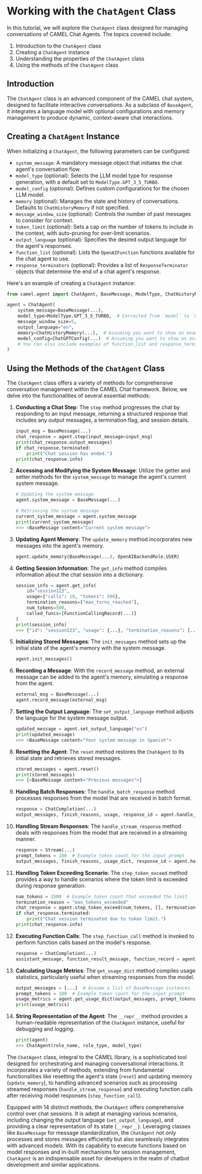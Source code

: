 # Working with the `ChatAgent` Class

In this tutorial, we will explore the `ChatAgent` class designed for managing conversations of CAMEL Chat Agents. The topics covered include:

1. Introduction to the `ChatAgent` class
2. Creating a `ChatAgent` instance
3. Understanding the properties of the `ChatAgent` class
4. Using the methods of the `ChatAgent` class

## Introduction

The `ChatAgent` class is an advanced component of the CAMEL chat system, designed to facilitate interactive conversations. As a subclass of `BaseAgent`, it integrates a language model with optional configurations and memory management to produce dynamic, context-aware chat interactions.

## Creating a `ChatAgent` Instance

When initializing a `ChatAgent`, the following parameters can be configured:

- `system_message`: A mandatory message object that initiates the chat agent's conversation flow.
- `model_type` (optional): Selects the LLM model type for response generation, with a default set to `ModelType.GPT_3_5_TURBO`.
- `model_config` (optional): Defines custom configurations for the chosen LLM model.
- `memory` (optional): Manages the state and history of conversations. Defaults to `ChatHistoryMemory` if not specified.
- `message_window_size` (optional): Controls the number of past messages to consider for context.
- `token_limit` (optional): Sets a cap on the number of tokens to include in the context, with auto-pruning for over-limit scenarios.
- `output_language` (optional): Specifies the desired output language for the agent's responses.
- `function_list` (optional): Lists the `OpenAIFunction` functions available for the chat agent to use.
- `response_terminators` (optional): Provides a list of `ResponseTerminator` objects that determine the end of a chat agent's response.


Here's an example of creating a `ChatAgent` instance:

```python
from camel.agent import ChatAgent, BaseMessage, ModelType, ChatHistoryMemory, ChatGPTConfig

agent = ChatAgent(
    system_message=BaseMessage(...),
    model_type=ModelType.GPT_3_5_TURBO,  # Corrected from `model` to `model_type`
    message_window_size=5,
    output_language="en",
    memory=ChatHistoryMemory(...),  # Assuming you want to show an example of passing a memory
    model_config=ChatGPTConfig(...)  # Assuming you want to show an example of passing a model config
    # You can also include examples of function_list and response_terminators if needed
)
```

## Using the Methods of the `ChatAgent` Class

The `ChatAgent` class offers a variety of methods for comprehensive conversation management within the CAMEL Chat framework. Below, we delve into the functionalities of several essential methods:

1. **Conducting a Chat Step**:
    The `step` method progresses the chat by responding to an input message, returning a structured response that includes any output messages, a termination flag, and session details.
    ```python
    input_msg = BaseMessage(...)
    chat_response = agent.step(input_message=input_msg)
    print(chat_response.output_messages)
    if chat_response.terminated:
        print("Chat session has ended.")
    print(chat_response.info)
    ```

2. **Accessing and Modifying the System Message**:
    Utilize the getter and setter methods for the `system_message` to manage the agent's current system message.
    ```python
    # Updating the system message
    agent.system_message = BaseMessage(...)

    # Retrieving the system message
    current_system_message = agent.system_message
    print(current_system_message)
    >>> <BaseMessage content="Current system message">
    ```

3. **Updating Agent Memory**:
    The `update_memory` method incorporates new messages into the agent's memory.
    ```python
    agent.update_memory(BaseMessage(...), OpenAIBackendRole.USER)
    ```

4. **Getting Session Information**:
    The `get_info` method compiles information about the chat session into a dictionary.
    ```python
    session_info = agent.get_info(
        id="session123",
        usage={"calls": 10, "tokens": 500},
        termination_reasons=["max_turns_reached"],
        num_tokens=500,
        called_funcs=[FunctionCallingRecord(...)]
    )
    print(session_info)
    >>> {"id": "session123", "usage": {...}, "termination_reasons": [...], "num_tokens": 500, "called_functions": [...]}
    ```

5. **Initializing Stored Messages**:
    The `init_messages` method sets up the initial state of the agent's memory with the system message.
    ```python
    agent.init_messages()
    ```

6. **Recording a Message**:
    With the `record_message` method, an external message can be added to the agent's memory, simulating a response from the agent.
    ```python
    external_msg = BaseMessage(...)
    agent.record_message(external_msg)
    ```

7. **Setting the Output Language**:
    The `set_output_language` method adjusts the language for the system message output.
    ```python
    updated_message = agent.set_output_language("es")
    print(updated_message)
    >>> <BaseMessage content="Your system message in Spanish">
    ```

8. **Resetting the Agent**:
   The `reset` method restores the `ChatAgent` to its initial state and retrieves stored messages.
   ```python
   stored_messages = agent.reset()
   print(stored_messages)
   >>> [<BaseMessage content="Previous messages">]
   ```

9. **Handling Batch Responses**:
    The `handle_batch_response` method processes responses from the model that are received in batch format.
    ```python
    response = ChatCompletion(...)
    output_messages, finish_reasons, usage, response_id = agent.handle_batch_response(response)
    ```

10. **Handling Stream Responses**:
    The `handle_stream_response` method deals with responses from the model that are received in a streaming manner.
    ```python
    response = Stream(...)
    prompt_tokens = 100  # Example token count for the input prompt
    output_messages, finish_reasons, usage_dict, response_id = agent.handle_stream_response(response, prompt_tokens)
    ```

11. **Handling Token Exceeding Scenario**:
    The `step_token_exceed` method provides a way to handle scenarios where the token limit is exceeded during response generation.
    ```python
    num_tokens = 1500  # Example token count that exceeded the limit
    termination_reason = "max_tokens_exceeded"
    chat_response = agent.step_token_exceed(num_tokens, [], termination_reason)
    if chat_response.terminated:
        print("Chat session terminated due to token limit.")
    print(chat_response.info)
    ```

12. **Executing Function Calls**:
    The `step_function_call` method is invoked to perform function calls based on the model's response.
    ```python
    response = ChatCompletion(...)
    assistant_message, function_result_message, function_record = agent.step_function_call(response)
    ```

13. **Calculating Usage Metrics**:
    The `get_usage_dict` method compiles usage statistics, particularly useful when streaming responses from the model.
    ```python
    output_messages = [...]  # Assume a list of BaseMessage instances
    prompt_tokens = 100  # Example token count for the input prompt
    usage_metrics = agent.get_usage_dict(output_messages, prompt_tokens)
    print(usage_metrics)
    ```

14. **String Representation of the Agent**:
    The `__repr__` method provides a human-readable representation of the `ChatAgent` instance, useful for debugging and logging.
    ```python
    print(agent)
    >>> ChatAgent(role_name, role_type, model_type)
    ```

The `ChatAgent` class, integral to the CAMEL library, is a sophisticated tool designed for orchestrating and managing conversational interactions. It incorporates a variety of methods, extending from fundamental functionalities like resetting the agent's state (`reset`) and updating memory (`update_memory`), to handling advanced scenarios such as processing streamed responses (`handle_stream_response`) and executing function calls after receiving model responses (`step_function_call`).

Equipped with 14 distinct methods, the `ChatAgent` offers comprehensive control over chat sessions. It is adept at managing various scenarios, including changing the output language (`set_output_language`), and providing a clear representation of its state (`__repr__`). Leveraging classes like `BaseMessage` for message standardization, the `ChatAgent` not only processes and stores messages efficiently but also seamlessly integrates with advanced models. With its capability to execute functions based on model responses and in-built mechanisms for session management, `ChatAgent` is an indispensable asset for developers in the realm of chatbot development and similar applications.
